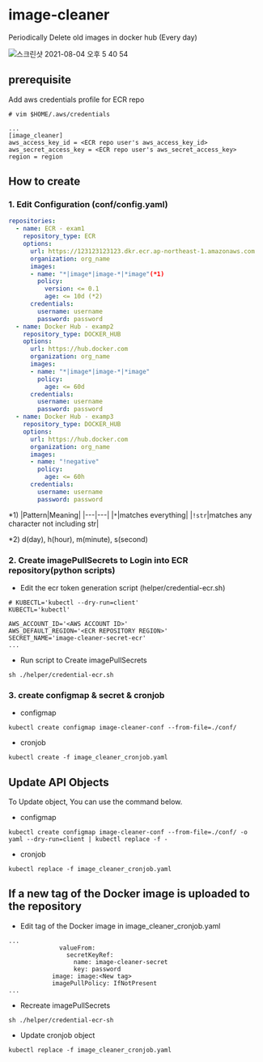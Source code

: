 # image-cleaner
Periodically Delete old images in docker hub (Every day)

![스크린샷 2021-08-04 오후 5 40 54](https://user-images.githubusercontent.com/19552819/128150603-50f4c0ff-84f8-4a79-8b72-50bb8139571a.png)


## prerequisite
Add aws credentials profile for ECR repo
```
# vim $HOME/.aws/credentials

...
[image_cleaner]
aws_access_key_id = <ECR repo user's aws_access_key_id>
aws_secret_access_key = <ECR repo user's aws_secret_access_key>
region = region
```

## How to create

### 1. Edit Configuration (conf/config.yaml)
```yaml
repositories:
  - name: ECR - exam1
    repository_type: ECR
    options:
      url: https://123123123123.dkr.ecr.ap-northeast-1.amazonaws.com
      organization: org_name
      images:
      - name: "*|image*|image-*|*image"(*1)
        policy:
          version: <= 0.1
          age: <= 10d (*2)
      credentials:
        username: username
        password: password
  - name: Docker Hub - examp2
    repository_type: DOCKER_HUB
    options:
      url: https://hub.docker.com
      organization: org_name
      images:
      - name: "*|image*|image-*|*image"
        policy:
          age: <= 60d
      credentials:
        username: username
        password: password
  - name: Docker Hub - examp3
    repository_type: DOCKER_HUB
    options:
      url: https://hub.docker.com
      organization: org_name
      images:
      - name: "!negative"
        policy:
          age: <= 60h
      credentials:
        username: username
        password: password
```
*1) 
|Pattern|Meaning|
|---|---|
|`*`|matches everything|
|`!str`|matches any character not including str|

*2) d(day), h(hour), m(minute), s(second)

### 2. Create imagePullSecrets to Login into ECR repository(python scripts)

- Edit the ecr token generation script (helper/credential-ecr.sh)
```
# KUBECTL='kubectl --dry-run=client'
KUBECTL='kubectl'

AWS_ACCOUNT_ID='<AWS ACCOUNT ID>'
AWS_DEFAULT_REGION='<ECR REPOSITORY REGION>'
SECRET_NAME='image-cleaner-secret-ecr'
...
```
- Run script to Create imagePullSecrets
```
sh ./helper/credential-ecr.sh
```

### 3. create configmap & secret & cronjob
- configmap
```
kubectl create configmap image-cleaner-conf --from-file=./conf/
```

- cronjob
```
kubectl create -f image_cleaner_cronjob.yaml
```

## Update API Objects
To Update object, You can use the command below.
- configmap
```
kubectl create configmap image-cleaner-conf --from-file=./conf/ -o yaml --dry-run=client | kubectl replace -f -
```
- cronjob
```
kubectl replace -f image_cleaner_cronjob.yaml
```

## If a new tag of the Docker image is uploaded to the repository
-  Edit tag of the Docker image in image_cleaner_cronjob.yaml
```
...
              valueFrom:
                secretKeyRef:
                  name: image-cleaner-secret
                  key: password
            image: image:<New tag>
            imagePullPolicy: IfNotPresent
...
```
- Recreate imagePullSecrets
```
sh ./helper/credential-ecr-sh
```
- Update cronjob object
```
kubectl replace -f image_cleaner_cronjob.yaml
```
